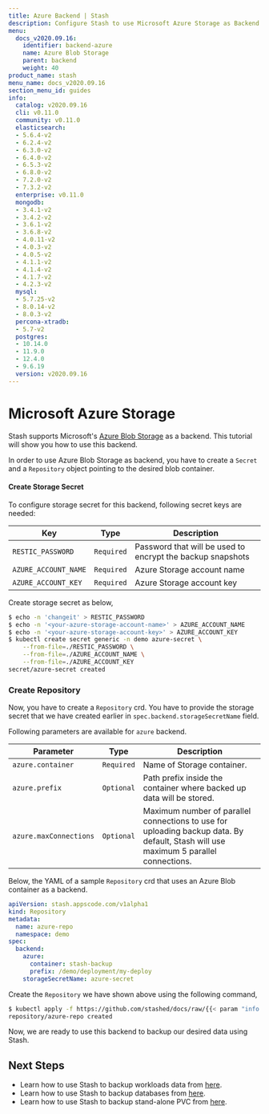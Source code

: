 ```yaml
---
title: Azure Backend | Stash
description: Configure Stash to use Microsoft Azure Storage as Backend.
menu:
  docs_v2020.09.16:
    identifier: backend-azure
    name: Azure Blob Storage
    parent: backend
    weight: 40
product_name: stash
menu_name: docs_v2020.09.16
section_menu_id: guides
info:
  catalog: v2020.09.16
  cli: v0.11.0
  community: v0.11.0
  elasticsearch:
  - 5.6.4-v2
  - 6.2.4-v2
  - 6.3.0-v2
  - 6.4.0-v2
  - 6.5.3-v2
  - 6.8.0-v2
  - 7.2.0-v2
  - 7.3.2-v2
  enterprise: v0.11.0
  mongodb:
  - 3.4.1-v2
  - 3.4.2-v2
  - 3.6.1-v2
  - 3.6.8-v2
  - 4.0.11-v2
  - 4.0.3-v2
  - 4.0.5-v2
  - 4.1.1-v2
  - 4.1.4-v2
  - 4.1.7-v2
  - 4.2.3-v2
  mysql:
  - 5.7.25-v2
  - 8.0.14-v2
  - 8.0.3-v2
  percona-xtradb:
  - 5.7-v2
  postgres:
  - 10.14.0
  - 11.9.0
  - 12.4.0
  - 9.6.19
  version: v2020.09.16
---
```


# Microsoft Azure Storage

Stash supports Microsoft's [Azure Blob Storage](https://azure.microsoft.com/en-us/services/storage/blobs/) as a backend. This tutorial will show you how to use this backend.

In order to use Azure Blob Storage as backend, you have to create a `Secret` and a `Repository` object pointing to the desired blob container.

#### Create Storage Secret

To configure storage secret for this backend, following secret keys are needed:

|         Key          |    Type    |                        Description                         |
| -------------------- | ---------- | ---------------------------------------------------------- |
| `RESTIC_PASSWORD`    | `Required` | Password that will be used to encrypt the backup snapshots |
| `AZURE_ACCOUNT_NAME` | `Required` | Azure Storage account name                                 |
| `AZURE_ACCOUNT_KEY`  | `Required` | Azure Storage account key                                  |

Create storage secret as below,

```bash
$ echo -n 'changeit' > RESTIC_PASSWORD
$ echo -n '<your-azure-storage-account-name>' > AZURE_ACCOUNT_NAME
$ echo -n '<your-azure-storage-account-key>' > AZURE_ACCOUNT_KEY
$ kubectl create secret generic -n demo azure-secret \
    --from-file=./RESTIC_PASSWORD \
    --from-file=./AZURE_ACCOUNT_NAME \
    --from-file=./AZURE_ACCOUNT_KEY
secret/azure-secret created
```

### Create Repository

Now, you have to create a `Repository` crd. You have to provide the storage secret that we have created earlier in `spec.backend.storageSecretName` field.

Following parameters are available for `azure` backend.

|       Parameter        |    Type    |                                                             Description                                                             |
| ---------------------- | ---------- | ----------------------------------------------------------------------------------------------------------------------------------- |
| `azure.container`      | `Required` | Name of Storage container.                                                                                                          |
| `azure.prefix`         | `Optional` | Path prefix inside the container where backed up data will be stored.                                                               |
| `azure.maxConnections` | `Optional` | Maximum number of parallel connections to use for uploading backup data. By default, Stash will use maximum 5 parallel connections. |

Below, the YAML of a sample `Repository` crd that uses an Azure Blob container as a backend.

```yaml
apiVersion: stash.appscode.com/v1alpha1
kind: Repository
metadata:
  name: azure-repo
  namespace: demo
spec:
  backend:
    azure:
      container: stash-backup
      prefix: /demo/deployment/my-deploy
    storageSecretName: azure-secret
```

Create the `Repository` we have shown above using the following command,

```bash
$ kubectl apply -f https://github.com/stashed/docs/raw/{{< param "info.version" >}}/docs/examples/guides/latest/backends/azure.yaml
repository/azure-repo created
```

Now, we are ready to use this backend to backup our desired data using Stash.

## Next Steps

- Learn how to use Stash to backup workloads data from [here](/docs/v2020.09.16/guides/latest/workloads/overview).
- Learn how to use Stash to backup databases from [here](/docs/v2020.09.16/guides/latest/addons/overview).
- Learn how to use Stash to backup stand-alone PVC from [here](/docs/v2020.09.16/guides/latest/volumes/overview).
